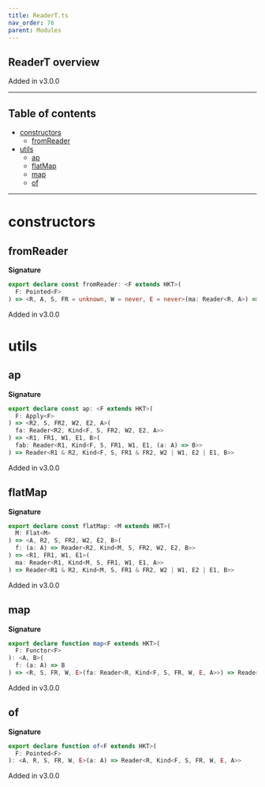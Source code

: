 ```yaml
---
title: ReaderT.ts
nav_order: 76
parent: Modules
---
```


## ReaderT overview

Added in v3.0.0

---

<h2 class="text-delta">Table of contents</h2>

- [constructors](#constructors)
  - [fromReader](#fromreader)
- [utils](#utils)
  - [ap](#ap)
  - [flatMap](#flatmap)
  - [map](#map)
  - [of](#of)

---

# constructors

## fromReader

**Signature**

```ts
export declare const fromReader: <F extends HKT>(
  F: Pointed<F>
) => <R, A, S, FR = unknown, W = never, E = never>(ma: Reader<R, A>) => Reader<R, Kind<F, S, FR, W, E, A>>
```

Added in v3.0.0

# utils

## ap

**Signature**

```ts
export declare const ap: <F extends HKT>(
  F: Apply<F>
) => <R2, S, FR2, W2, E2, A>(
  fa: Reader<R2, Kind<F, S, FR2, W2, E2, A>>
) => <R1, FR1, W1, E1, B>(
  fab: Reader<R1, Kind<F, S, FR1, W1, E1, (a: A) => B>>
) => Reader<R1 & R2, Kind<F, S, FR1 & FR2, W2 | W1, E2 | E1, B>>
```

Added in v3.0.0

## flatMap

**Signature**

```ts
export declare const flatMap: <M extends HKT>(
  M: Flat<M>
) => <A, R2, S, FR2, W2, E2, B>(
  f: (a: A) => Reader<R2, Kind<M, S, FR2, W2, E2, B>>
) => <R1, FR1, W1, E1>(
  ma: Reader<R1, Kind<M, S, FR1, W1, E1, A>>
) => Reader<R1 & R2, Kind<M, S, FR1 & FR2, W2 | W1, E2 | E1, B>>
```

Added in v3.0.0

## map

**Signature**

```ts
export declare function map<F extends HKT>(
  F: Functor<F>
): <A, B>(
  f: (a: A) => B
) => <R, S, FR, W, E>(fa: Reader<R, Kind<F, S, FR, W, E, A>>) => Reader<R, Kind<F, S, FR, W, E, B>>
```

Added in v3.0.0

## of

**Signature**

```ts
export declare function of<F extends HKT>(
  F: Pointed<F>
): <A, R, S, FR, W, E>(a: A) => Reader<R, Kind<F, S, FR, W, E, A>>
```

Added in v3.0.0
